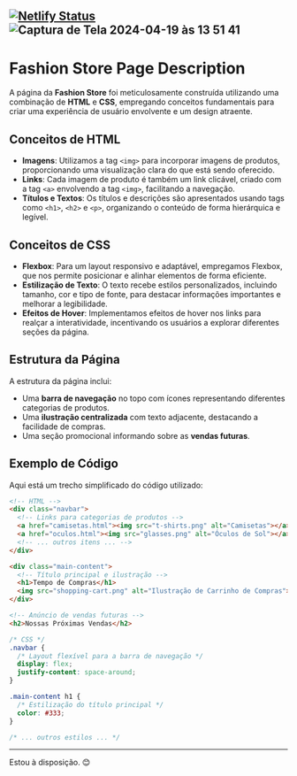[![Netlify Status](https://api.netlify.com/api/v1/badges/0187a969-ae98-4c4e-94a5-1edb6262e141/deploy-status)](https://app.netlify.com/sites/fashionstorehtml/deploys)
![Captura de Tela 2024-04-19 às 13 51 41](https://github.com/Iuryppedrosa/Fashion-Store-HTML-CSS/assets/89420889/49fc6bcb-8a22-45d9-a3b6-830c59eb0b89)
---

# Fashion Store Page Description

A página da **Fashion Store** foi meticulosamente construída utilizando uma combinação de **HTML** e **CSS**, empregando conceitos fundamentais para criar uma experiência de usuário envolvente e um design atraente.

## Conceitos de HTML

- **Imagens**: Utilizamos a tag `<img>` para incorporar imagens de produtos, proporcionando uma visualização clara do que está sendo oferecido.
- **Links**: Cada imagem de produto é também um link clicável, criado com a tag `<a>` envolvendo a tag `<img>`, facilitando a navegação.
- **Títulos e Textos**: Os títulos e descrições são apresentados usando tags como `<h1>`, `<h2>` e `<p>`, organizando o conteúdo de forma hierárquica e legível.

## Conceitos de CSS

- **Flexbox**: Para um layout responsivo e adaptável, empregamos Flexbox, que nos permite posicionar e alinhar elementos de forma eficiente.
- **Estilização de Texto**: O texto recebe estilos personalizados, incluindo tamanho, cor e tipo de fonte, para destacar informações importantes e melhorar a legibilidade.
- **Efeitos de Hover**: Implementamos efeitos de hover nos links para realçar a interatividade, incentivando os usuários a explorar diferentes seções da página.

## Estrutura da Página

A estrutura da página inclui:

- Uma **barra de navegação** no topo com ícones representando diferentes categorias de produtos.
- Uma **ilustração centralizada** com texto adjacente, destacando a facilidade de compras.
- Uma seção promocional informando sobre as **vendas futuras**.

## Exemplo de Código

Aqui está um trecho simplificado do código utilizado:

```html
<!-- HTML -->
<div class="navbar">
  <!-- Links para categorias de produtos -->
  <a href="camisetas.html"><img src="t-shirts.png" alt="Camisetas"></a>
  <a href="oculos.html"><img src="glasses.png" alt="Óculos de Sol"></a>
  <!-- ... outros itens ... -->
</div>

<div class="main-content">
  <!-- Título principal e ilustração -->
  <h1>Tempo de Compras</h1>
  <img src="shopping-cart.png" alt="Ilustração de Carrinho de Compras">
</div>

<!-- Anúncio de vendas futuras -->
<h2>Nossas Próximas Vendas</h2>
```

```css
/* CSS */
.navbar {
  /* Layout flexível para a barra de navegação */
  display: flex;
  justify-content: space-around;
}

.main-content h1 {
  /* Estilização do título principal */
  color: #333;
}

/* ... outros estilos ... */
```

---
Estou à disposição. 😊
